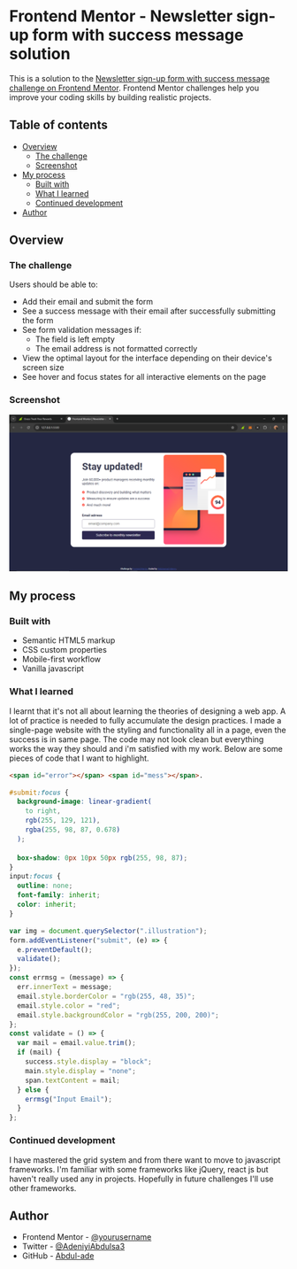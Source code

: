 # Frontend Mentor - Newsletter sign-up form with success message solution

This is a solution to the [Newsletter sign-up form with success message challenge on Frontend Mentor](https://www.frontendmentor.io/challenges/newsletter-signup-form-with-success-message-3FC1AZbNrv). Frontend Mentor challenges help you improve your coding skills by building realistic projects.

## Table of contents

- [Overview](#overview)
  - [The challenge](#the-challenge)
  - [Screenshot](#screenshot)
- [My process](#my-process)
  - [Built with](#built-with)
  - [What I learned](#what-i-learned)
  - [Continued development](#continued-development)
- [Author](#author)

## Overview

### The challenge

Users should be able to:

- Add their email and submit the form
- See a success message with their email after successfully submitting the form
- See form validation messages if:
  - The field is left empty
  - The email address is not formatted correctly
- View the optimal layout for the interface depending on their device's screen size
- See hover and focus states for all interactive elements on the page

### Screenshot

![alt text](<Screenshot (55).png>)

## My process

### Built with

- Semantic HTML5 markup
- CSS custom properties
- Mobile-first workflow
- Vanilla javascript

### What I learned

I learnt that it's not all about learning the theories of designing a web app. A lot of practice is needed to fully accumulate the design practices. I made a single-page website with the styling and functionality all in a page, even the success is in same page. The code may not look clean but everything works the way they should and i'm satisfied with my work.
Below are some pieces of code that I want to highlight.

```html
<span id="error"></span> <span id="mess"></span>.
```

```css
#submit:focus {
  background-image: linear-gradient(
    to right,
    rgb(255, 129, 121),
    rgba(255, 98, 87, 0.678)
  );

  box-shadow: 0px 10px 50px rgb(255, 98, 87);
}
input:focus {
  outline: none;
  font-family: inherit;
  color: inherit;
}
```

```js
var img = document.querySelector(".illustration");
form.addEventListener("submit", (e) => {
  e.preventDefault();
  validate();
});
const errmsg = (message) => {
  err.innerText = message;
  email.style.borderColor = "rgb(255, 48, 35)";
  email.style.color = "red";
  email.style.backgroundColor = "rgb(255, 200, 200)";
};
const validate = () => {
  var mail = email.value.trim();
  if (mail) {
    success.style.display = "block";
    main.style.display = "none";
    span.textContent = mail;
  } else {
    errmsg("Input Email");
  }
};
```

### Continued development

I have mastered the grid system and from there want to move to javascript frameworks. I'm familiar with some frameworks like jQuery, react js but haven't really used any in projects. Hopefully in future challenges I'll use other frameworks.

## Author

- Frontend Mentor - [@yourusername](https://www.frontendmentor.io/profile/yourusername)
- Twitter - [@AdeniyiAbdulsa3](https://www.twitter.com/AdeniyiAbdulsa3)
- GitHub - [Abdul-ade](https://github.com/Abdul-ade)
